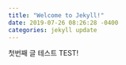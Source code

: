 ```yaml
---
title: "Welcome to Jekyll!"
date: 2019-07-26 08:26:28 -0400
categories: jekyll update
---
```


첫번째 글 테스트
TEST!

